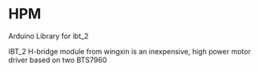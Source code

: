 # HPM
Arduino Library for ibt_2 

IBT_2 H-bridge module from wingxin is an inexpensive, high power motor driver based on two BTS7960
